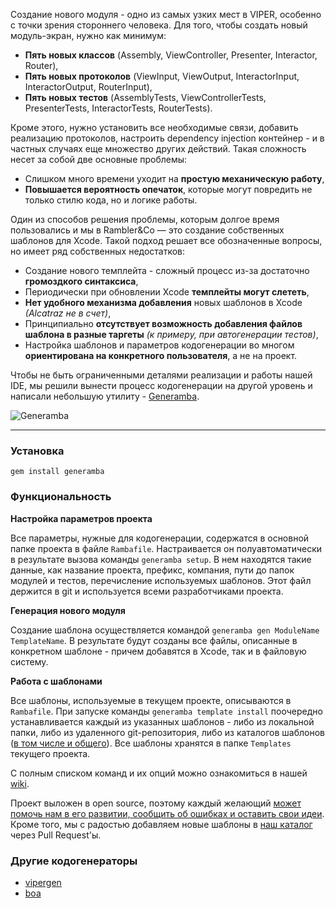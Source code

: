 Создание нового модуля - одно из самых узких мест в VIPER, особенно с точки зрения стороннего человека. Для того, чтобы создать новый модуль-экран, нужно как минимум:

- **Пять новых классов** (Assembly, ViewController, Presenter, Interactor, Router),
- **Пять новых протоколов** (ViewInput, ViewOutput, InteractorInput, InteractorOutput, RouterInput),
- **Пять новых тестов** (AssemblyTests, ViewControllerTests, PresenterTests, InteractorTests, RouterTests).

Кроме этого, нужно установить все необходимые связи, добавить реализацию протоколов, настроить dependency injection контейнер - и в частных случаях еще множество других действий. Такая сложность несет за собой две основные проблемы:

- Слишком много времени уходит на **простую механическую работу**,
- **Повышается вероятность опечаток**, которые могут повредить не только стилю кода, но и логике работы.

Один из способов решения проблемы, которым долгое время пользовались и мы в Rambler&Co — это создание собственных шаблонов для Xcode. Такой подход решает все обозначенные вопросы, но имеет ряд собственных недостатков:

- Создание нового темплейта - сложный процесс из-за достаточно **громоздкого синтаксиса**,
- Периодически при обновлении Xcode **темплейты могут слететь**,
- **Нет удобного механизма добавления** новых шаблонов в Xcode *(Alcatraz не в счет)*,
- Принципиально **отсутствует возможность добавления файлов шаблона в разные таргеты** *(к примеру, при автогенерации тестов)*,
- Настройка шаблонов и параметров кодогенерации во многом **ориентирована на конкретного пользователя**, а не на проект.

Чтобы не быть ограниченными деталями реализации и работы нашей IDE, мы решили вынести процесс кодогенерации на другой уровень и написали небольшую утилиту - [Generamba](https://github.com/rambler-ios/Generamba).

![Generamba](http://s24.postimg.org/gej9cg1cl/generamba.jpg)

---

### Установка

```
gem install generamba
```

### Функциональность

**Настройка параметров проекта**

Все параметры, нужные для кодогенерации, содержатся в основной папке проекта в файле `Rambafile`. Настраивается он полуавтоматически в результате вызова команды `generamba setup`. В нем находятся такие данные, как название проекта, префикс, компания, пути до папок модулей и тестов, перечисление используемых шаблонов. Этот файл держится в git и используется всеми разработчиками проекта.

**Генерация нового модуля**

Создание шаблона осуществляется командой `generamba gen ModuleName TemplateName`. В результате  будут созданы все файлы, описанные в конкретном шаблоне - причем добавятся в Xcode, так и в файловую систему.

**Работа с шаблонами**

Все шаблоны, используемые в текущем проекте, описываются в `Rambafile`. При запуске команды `generamba template install` поочередно устанавливается каждый из указанных шаблонов - либо из локальной папки, либо из удаленного git-репозитория, либо из каталогов шаблонов ([в том числе и общего](https://github.com/rambler-ios/generamba-catalog)). Все шаблоны хранятся в папке `Templates` текущего проекта.

С полным списком команд и их опций можно ознакомиться в нашей [wiki](https://github.com/rambler-ios/Generamba/wiki/Available-Commands).

Проект выложен в open source, поэтому каждый желающий [может помочь нам в его развитии, сообщить об ошибках и оставить свои идеи](https://github.com/rambler-ios/Generamba/issues).
Кроме того, мы с радостью добавляем новые шаблоны в [наш каталог](https://github.com/rambler-ios/generamba-catalog) через Pull Request'ы.

### Другие кодогенераторы
- [vipergen](https://github.com/teambox/viper-module-generator)
- [boa](https://github.com/team-supercharge/boa)
